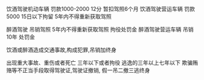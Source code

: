 饮酒驾驶机动车辆 罚款1000-2000 12分 暂扣驾照6个月
饮酒驾驶营运车辆 罚款5000 15日以下拘留 5年内不得重新获取驾照

醉酒驾驶 吊销驾照 5年内不得重新获取驾照 拘役处罚金
醉酒驾驶营运车辆 吊销 10年 处罚金

饮酒或醉酒造成交通事故,构成犯罪,吊销加终身

出现重大事故、重伤或者死亡 三年以下或者拘役
逃逸的三年以上七年以下
欺骗贿赂等不正当手段取得驾驶证,驾驶证撤销,  假一吊二撤三逃终身


